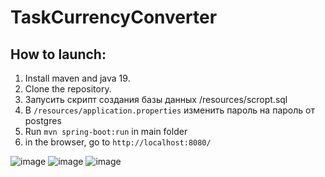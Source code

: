 # TaskCurrencyConverter

## How to launch:
1. Install maven and java 19.
2. Clone the repository.
3. Запусить скрипт создания базы данных /resources/scropt.sql
4. В ``/resources/application.properties`` изменить пароль на пароль от postgres
5. Run ``mvn spring-boot:run`` in main folder
6. in the browser, go to ``http://localhost:8080/``

![image](https://user-images.githubusercontent.com/108514147/196667479-f58608b5-1df0-461e-b149-dc7f5d1180bf.png)
![image](https://user-images.githubusercontent.com/108514147/196667566-a7679218-1f9c-4e91-863b-32e00eb1a850.png)
![image](https://user-images.githubusercontent.com/108514147/196667628-456cfed6-7e0d-4757-b370-5ee57c91b438.png)
